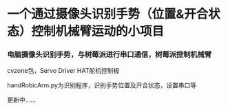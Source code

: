 # 一个通过摄像头识别手势（位置&开合状态）控制机械臂运动的小项目
### 电脑摄像头识别手势，与树莓派进行串口通信，树莓派控制机械臂

cvzone包，Servo Driver HAT舵机控制板

handRobicArm.py为识别程序，识别手势位置及开合状态，设置串口等

更新中......
